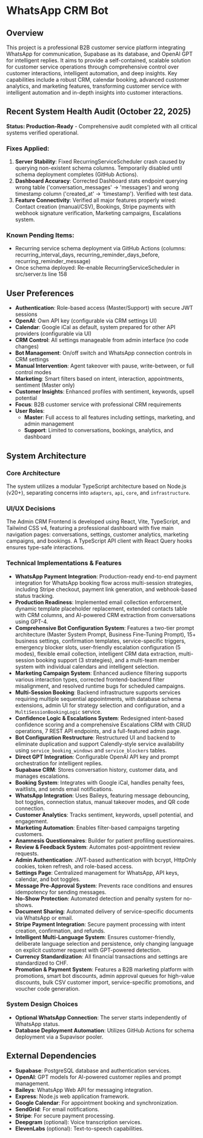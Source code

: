 # WhatsApp CRM Bot

## Overview
This project is a professional B2B customer service platform integrating WhatsApp for communication, Supabase as its database, and OpenAI GPT for intelligent replies. It aims to provide a self-contained, scalable solution for customer service operations through comprehensive control over customer interactions, intelligent automation, and deep insights. Key capabilities include a robust CRM, calendar booking, advanced customer analytics, and marketing features, transforming customer service with intelligent automation and in-depth insights into customer interactions.

## Recent System Health Audit (October 22, 2025)
**Status: Production-Ready** - Comprehensive audit completed with all critical systems verified operational.

### Fixes Applied:
1. **Server Stability**: Fixed RecurringServiceScheduler crash caused by querying non-existent schema columns. Temporarily disabled until schema deployment completes (GitHub Actions).
2. **Dashboard Accuracy**: Corrected Dashboard stats endpoint querying wrong table ('conversation_messages' → 'messages') and wrong timestamp column ('created_at' → 'timestamp'). Verified with test data.
3. **Feature Connectivity**: Verified all major features properly wired: Contact creation (manual/CSV), Bookings, Stripe payments with webhook signature verification, Marketing campaigns, Escalations system.

### Known Pending Items:
- Recurring service schema deployment via GitHub Actions (columns: recurring_interval_days, recurring_reminder_days_before, recurring_reminder_message)
- Once schema deployed: Re-enable RecurringServiceScheduler in src/server.ts line 158

## User Preferences
- **Authentication**: Role-based access (Master/Support) with secure JWT sessions
- **OpenAI**: Own API key (configurable via CRM settings UI)
- **Calendar**: Google iCal as default, system prepared for other API providers (configurable via UI)
- **CRM Control**: All settings manageable from admin interface (no code changes)
- **Bot Management**: On/off switch and WhatsApp connection controls in CRM settings
- **Manual Intervention**: Agent takeover with pause, write-between, or full control modes
- **Marketing**: Smart filters based on intent, interaction, appointments, sentiment (Master only)
- **Customer Insights**: Enhanced profiles with sentiment, keywords, upsell potential
- **Focus**: B2B customer service with professional CRM requirements
- **User Roles**:
  - **Master**: Full access to all features including settings, marketing, and admin management
  - **Support**: Limited to conversations, bookings, analytics, and dashboard

## System Architecture

### Core Architecture
The system utilizes a modular TypeScript architecture based on Node.js (v20+), separating concerns into `adapters`, `api`, `core`, and `infrastructure`.

### UI/UX Decisions
The Admin CRM Frontend is developed using React, Vite, TypeScript, and Tailwind CSS v4, featuring a professional dashboard with five main navigation pages: conversations, settings, customer analytics, marketing campaigns, and bookings. A TypeScript API client with React Query hooks ensures type-safe interactions.

### Technical Implementations & Features
- **WhatsApp Payment Integration**: Production-ready end-to-end payment integration for WhatsApp booking flow across multi-session strategies, including Stripe checkout, payment link generation, and webhook-based status tracking.
- **Production Readiness**: Implemented email collection enforcement, dynamic template placeholder replacement, extended contacts table with CRM columns, and AI-powered CRM extraction from conversations using GPT-4.
- **Comprehensive Bot Configuration System**: Features a two-tier prompt architecture (Master System Prompt, Business Fine-Tuning Prompt), 15+ business settings, confirmation templates, service-specific triggers, emergency blocker slots, user-friendly escalation configuration (5 modes), flexible email collection, intelligent CRM data extraction, multi-session booking support (3 strategies), and a multi-team member system with individual calendars and intelligent selection.
- **Marketing Campaign System**: Enhanced audience filtering supports various interaction types, corrected frontend-backend filter misalignment, and resolved runtime bugs for scheduled campaigns.
- **Multi-Session Booking**: Backend infrastructure supports services requiring multiple sequential appointments, with database schema extensions, admin UI for strategy selection and configuration, and a `MultiSessionBookingLogic` service.
- **Confidence Logic & Escalations System**: Redesigned intent-based confidence scoring and a comprehensive Escalations CRM with CRUD operations, 7 REST API endpoints, and a full-featured admin page.
- **Bot Configuration Restructure**: Restructured UI and backend to eliminate duplication and support Calendly-style service availability using `service_booking_windows` and `service_blockers` tables.
- **Direct GPT Integration**: Configurable OpenAI API key and prompt orchestration for intelligent replies.
- **Supabase CRM**: Stores conversation history, customer data, and manages escalations.
- **Booking System**: Integrates with Google iCal, handles penalty fees, waitlists, and sends email notifications.
- **WhatsApp Integration**: Uses Baileys, featuring message debouncing, bot toggles, connection status, manual takeover modes, and QR code connection.
- **Customer Analytics**: Tracks sentiment, keywords, upsell potential, and engagement.
- **Marketing Automation**: Enables filter-based campaigns targeting customers.
- **Anamnesis Questionnaires**: Builder for patient profiling questionnaires.
- **Review & Feedback System**: Automates post-appointment review requests.
- **Admin Authentication**: JWT-based authentication with bcrypt, HttpOnly cookies, token refresh, and role-based access.
- **Settings Page**: Centralized management for WhatsApp, API keys, calendar, and bot toggles.
- **Message Pre-Approval System**: Prevents race conditions and ensures idempotency for sending messages.
- **No-Show Protection**: Automated detection and penalty system for no-shows.
- **Document Sharing**: Automated delivery of service-specific documents via WhatsApp or email.
- **Stripe Payment Integration**: Secure payment processing with intent creation, confirmation, and refunds.
- **Intelligent Multi-Language System**: Ensures customer-friendly, deliberate language selection and persistence, only changing language on explicit customer request with GPT-powered detection.
- **Currency Standardization**: All financial transactions and settings are standardized to CHF.
- **Promotion & Payment System**: Features a B2B marketing platform with promotions, smart bot discounts, admin approval queues for high-value discounts, bulk CSV customer import, service-specific promotions, and voucher code generation.

### System Design Choices
- **Optional WhatsApp Connection**: The server starts independently of WhatsApp status.
- **Database Deployment Automation**: Utilizes GitHub Actions for schema deployment via a Supavisor pooler.

## External Dependencies

- **Supabase**: PostgreSQL database and authentication services.
- **OpenAI**: GPT models for AI-powered customer replies and prompt management.
- **Baileys**: WhatsApp Web API for messaging integration.
- **Express**: Node.js web application framework.
- **Google Calendar**: For appointment booking and synchronization.
- **SendGrid**: For email notifications.
- **Stripe**: For secure payment processing.
- **Deepgram** (optional): Voice transcription services.
- **ElevenLabs** (optional): Text-to-speech capabilities.